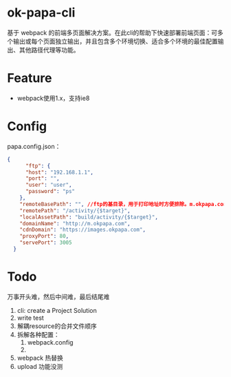 # ok-papa-cli

基于 webpack 的前端多页面解决方案。在此cli的帮助下快速部署前端页面：可多个输出或每个页面独立输出，并且包含多个环境切换、适合多个环境的最佳配置输出、其他路径代理等功能。


# Feature

* webpack使用1.x，支持ie8

# Config

papa.config.json：
```json
{
      "ftp": {
      "host": "192.168.1.1",
      "port": "",
      "user": "user",
      "password": "ps"
    },
    "remoteBasePath": "", //ftp的基目录，用于打印地址时方便排除。m.okpapa.com
    "remotePath": "/activity/{$target}",
    "localAssetPath": "build/activity/{$target}",
    "domainName": "http://m.okpapa.com",
    "cdnDomain": "https://images.okpapa.com",
    "proxyPort": 80,
    "servePort": 3005
  }
```


# Todo

万事开头难，然后中间难，最后结尾难
1. cli: create a Project Solution
1. write test
1. 解耦resource的合并文件顺序
1. 拆解各种配置：
    1. webpack.config
    1. 
1. webpack 热替换
1. upload 功能没测




<!-- script
`
"watch": "webpack --progress --colors --watch --config ./bin/webpack.config.js",
"build": "webpack --progress --colors --config ./bin/webpack.config.js",
"start": "serve -p 3005"
` -->